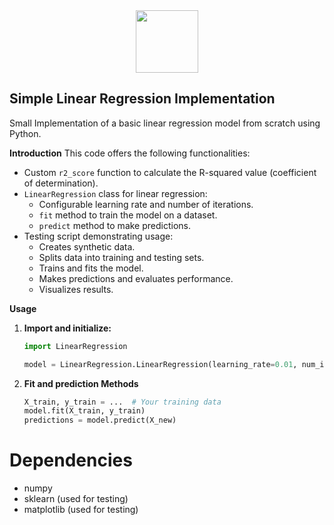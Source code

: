 <div id="header" align="center">
  <img src="https://media.giphy.com/media/M9gbBd9nbDrOTu1Mqx/giphy.gif" width="100"/>
</div>

## Simple Linear Regression Implementation

Small Implementation of a basic linear regression model from scratch using Python.

**Introduction**
This code offers the following functionalities:

- Custom `r2_score` function to calculate the R-squared value (coefficient of determination).
- `LinearRegression` class for linear regression:
    - Configurable learning rate and number of iterations.
    - `fit` method to train the model on a dataset.
    - `predict` method to make predictions.
- Testing script demonstrating usage:
    - Creates synthetic data.
    - Splits data into training and testing sets.
    - Trains and fits the model.
    - Makes predictions and evaluates performance.
    - Visualizes results.

**Usage**

1. **Import and initialize:**

   ```python
   import LinearRegression

   model = LinearRegression.LinearRegression(learning_rate=0.01, num_iterations=1000)

2. **Fit and prediction Methods**
    ```python
    X_train, y_train = ...  # Your training data
    model.fit(X_train, y_train)
    predictions = model.predict(X_new)

# Dependencies
- numpy
- sklearn (used for testing)
- matplotlib (used for testing)

